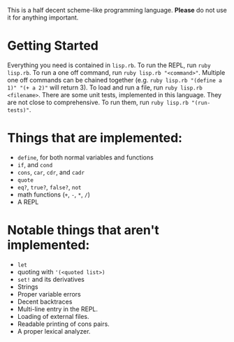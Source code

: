 This is a half decent scheme-like programming language. __Please__ do not use it for anything important.

Getting Started
==============
Everything you need is contained in `lisp.rb`. To run the REPL, run `ruby lisp.rb`. To run a one off command, run `ruby lisp.rb "<command>"`. Multiple one off commands can be chained together (e.g. `ruby lisp.rb "(define a 1)" "(+ a 2)"` will return 3). To load and run a file, run `ruby lisp.rb <filename>`. There are some unit tests, implemented in this language. They are not close to comprehensive. To run them, run `ruby lisp.rb "(run-tests)"`.

Things that are implemented:
=========================
* `define`, for both normal variables and functions
* `if`, and `cond`
* `cons`, `car`, `cdr`, and `cadr`
* `quote`
* `eq?`, `true?`, `false?`, `not`
* math functions (`+`, `-`, `*`, `/`)
* A REPL

Notable things that aren't implemented:
=============================
* `let`
* quoting with `'(<quoted list>)`
* `set!` and its derivatives
* Strings
* Proper variable errors
* Decent backtraces
* Multi-line entry in the REPL.
* Loading of external files.
* Readable printing of cons pairs.
* A proper lexical analyzer.